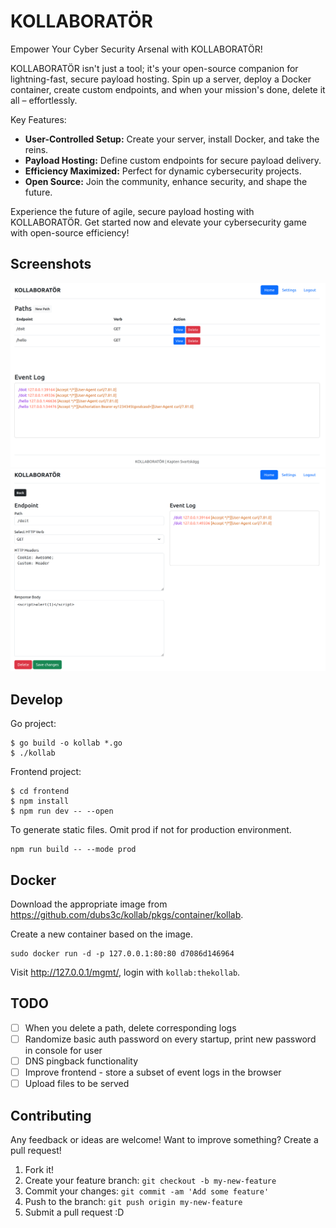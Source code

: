 # KOLLABORATÖR

Empower Your Cyber Security Arsenal with KOLLABORATÖR!

KOLLABORATÖR isn't just a tool; it's your open-source companion for lightning-fast, secure payload hosting. Spin up a server, deploy a Docker container, create custom endpoints, and when your mission's done, delete it all – effortlessly.

Key Features:

* **User-Controlled Setup:** Create your server, install Docker, and take the reins.
* **Payload Hosting:** Define custom endpoints for secure payload delivery.
* **Efficiency Maximized:** Perfect for dynamic cybersecurity projects.
* **Open Source:** Join the community, enhance security, and shape the future.

Experience the future of agile, secure payload hosting with KOLLABORATÖR. Get started now and elevate your cybersecurity game with open-source efficiency!

## Screenshots
![screenshot-1](.screenshots/screen1.png)
![screenshot-2](.screenshots/screen2.png)

## Develop
Go project:
```
$ go build -o kollab *.go
$ ./kollab
```

Frontend project:
```
$ cd frontend
$ npm install
$ npm run dev -- --open
```

To generate static files. Omit prod if not for production environment.
```
npm run build -- --mode prod
```

## Docker
Download the appropriate image from https://github.com/dubs3c/kollab/pkgs/container/kollab.

Create a new container based on the image.
```
sudo docker run -d -p 127.0.0.1:80:80 d7086d146964
```

Visit http://127.0.0.1/mgmt/, login with `kollab:thekollab`.

## TODO
- [ ] When you delete a path, delete corresponding logs
- [ ] Randomize basic auth password on every startup, print new password in console for user
- [ ] DNS pingback functionality
- [ ] Improve frontend - store a subset of event logs in the browser
- [ ] Upload files to be served

## Contributing
Any feedback or ideas are welcome! Want to improve something? Create a pull request!

1. Fork it!
2. Create your feature branch: `git checkout -b my-new-feature`
3. Commit your changes: `git commit -am 'Add some feature'`
4. Push to the branch: `git push origin my-new-feature`
5. Submit a pull request :D
